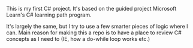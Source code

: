 This is my first C# project. It's based on the guided project Microsoft Learn's C# learning path program.

It's largely the same, but I try to use a few smarter pieces of logic where I can. Main reason for making this a repo is to have a place to review C# concepts as I need to (IE, how a do-while loop works etc.)